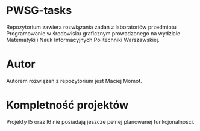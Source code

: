 # PWSG-tasks
Repozytorium zawiera rozwiązania zadań z laboratoriów przedmiotu Programowanie w środowisku graficznym prowadzonego na wydziale Matematyki i Nauk Informacyjnych Politechniki Warszawskiej.

# Autor
Autorem rozwiązań z repozytorium jest Maciej Momot.

# Kompletność projektów
Projekty l5 oraz l6 nie posiadają jeszcze pełnej planowanej funkcjonalności.
